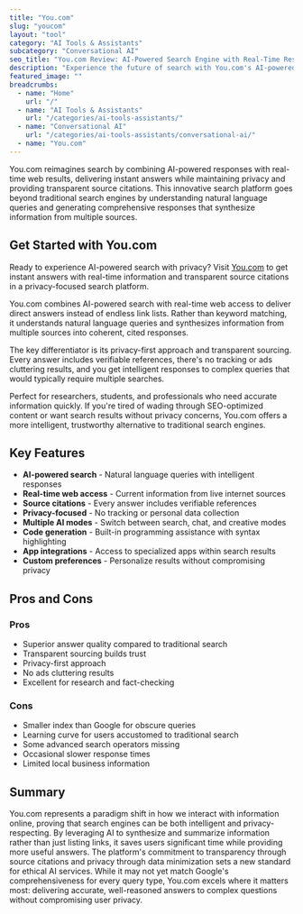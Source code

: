 ```yaml
---
title: "You.com"
slug: "youcom"
layout: "tool"
category: "AI Tools & Assistants"
subcategory: "Conversational AI"
seo_title: "You.com Review: AI-Powered Search Engine with Real-Time Results"
description: "Experience the future of search with You.com's AI-powered engine. Get instant answers, real-time information, and source citations in a privacy-focused platform."
featured_image: ""
breadcrumbs:
  - name: "Home"
    url: "/"
  - name: "AI Tools & Assistants"
    url: "/categories/ai-tools-assistants/"
  - name: "Conversational AI"
    url: "/categories/ai-tools-assistants/conversational-ai/"
  - name: "You.com"
---
```

You.com reimagines search by combining AI-powered responses with real-time web results, delivering instant answers while maintaining privacy and providing transparent source citations. This innovative search platform goes beyond traditional search engines by understanding natural language queries and generating comprehensive responses that synthesize information from multiple sources.

## Get Started with You.com

Ready to experience AI-powered search with privacy? Visit [You.com](https://you.com) to get instant answers with real-time information and transparent source citations in a privacy-focused search platform.

You.com combines AI-powered search with real-time web access to deliver direct answers instead of endless link lists. Rather than keyword matching, it understands natural language queries and synthesizes information from multiple sources into coherent, cited responses.

The key differentiator is its privacy-first approach and transparent sourcing. Every answer includes verifiable references, there's no tracking or ads cluttering results, and you get intelligent responses to complex queries that would typically require multiple searches.

Perfect for researchers, students, and professionals who need accurate information quickly. If you're tired of wading through SEO-optimized content or want search results without privacy concerns, You.com offers a more intelligent, trustworthy alternative to traditional search engines.

## Key Features

- **AI-powered search** - Natural language queries with intelligent responses
- **Real-time web access** - Current information from live internet sources
- **Source citations** - Every answer includes verifiable references
- **Privacy-focused** - No tracking or personal data collection
- **Multiple AI modes** - Switch between search, chat, and creative modes
- **Code generation** - Built-in programming assistance with syntax highlighting
- **App integrations** - Access to specialized apps within search results
- **Custom preferences** - Personalize results without compromising privacy

## Pros and Cons

### Pros
- Superior answer quality compared to traditional search
- Transparent sourcing builds trust
- Privacy-first approach
- No ads cluttering results
- Excellent for research and fact-checking

### Cons
- Smaller index than Google for obscure queries
- Learning curve for users accustomed to traditional search
- Some advanced search operators missing
- Occasional slower response times
- Limited local business information

## Summary

You.com represents a paradigm shift in how we interact with information online, proving that search engines can be both intelligent and privacy-respecting. By leveraging AI to synthesize and summarize information rather than just listing links, it saves users significant time while providing more useful answers. The platform's commitment to transparency through source citations and privacy through data minimization sets a new standard for ethical AI services. While it may not yet match Google's comprehensiveness for every query type, You.com excels where it matters most: delivering accurate, well-reasoned answers to complex questions without compromising user privacy.